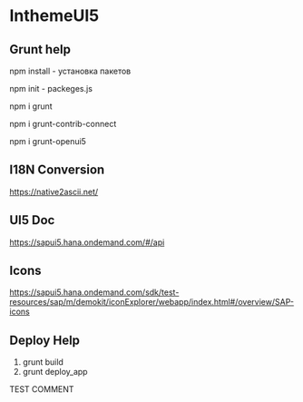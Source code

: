 # InthemeUI5

## Grunt help
npm install <pkg> - установка пакетов
  
npm init - packeges.js

npm i grunt

npm i grunt-contrib-connect

npm i grunt-openui5


## I18N Conversion
https://native2ascii.net/

## UI5 Doc
https://sapui5.hana.ondemand.com/#/api

## Icons
https://sapui5.hana.ondemand.com/sdk/test-resources/sap/m/demokit/iconExplorer/webapp/index.html#/overview/SAP-icons

## Deploy Help
1) grunt build
2) grunt deploy_app

  
  TEST COMMENT
